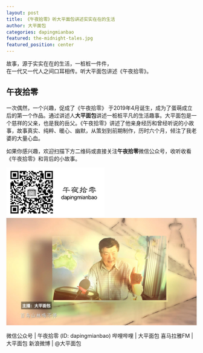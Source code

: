 ```yaml
---
layout: post
title: 《午夜拾零》听大平面包讲述实实在在的生活
author: 大平面包
categories: dapingmianbao
featured: the-midnight-tales.jpg
featured_position: center
---
```


故事，源于实实在在的生活，一桩桩一件件，  
在一代又一代人之间口耳相传。听大平面包讲述《午夜拾零》。

## 午夜拾零

一次偶然，一个兴趣，促成了《午夜拾零》 于2019年4月诞生，成为了蛋萌成立后的第一个作品。通过讲述人**大平面包**讲述一桩桩平凡的生活趣事。大平面包是一个慈祥的父亲，也是我的岳父。《午夜拾零》讲述了他亲身经历和曾经听说的小故事，故事真实、纯粹、暖心、幽默，从策划到前期制作，历时六个月，倾注了我老婆的大量心血。

如果你感兴趣，欢迎扫描下方二维码或直接关注**午夜拾零**微信公众号，收听收看《午夜拾零》和背后的小故事。

<img src="/assets/img/posts/midnight-tales/qr-wechat.jpg" alt="扫码关注午夜拾零" width="260"/>

<img src="/assets/img/posts/midnight-tales/screenshot-night-tales.jpg" alt="午夜拾零节目截图"/>

微信公众号 | 午夜拾零 (ID: dapingmianbao)
哔哩哔哩 | 大平面包
喜马拉雅FM | 大平面包
新浪微博 | @大平面包